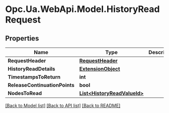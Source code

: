 # Opc.Ua.WebApi.Model.HistoryReadRequest

## Properties

Name | Type | Description | Notes
------------ | ------------- | ------------- | -------------
**RequestHeader** | [**RequestHeader**](RequestHeader.md) |  | [optional] 
**HistoryReadDetails** | [**ExtensionObject**](ExtensionObject.md) |  | [optional] 
**TimestampsToReturn** | **int** |  | [optional] 
**ReleaseContinuationPoints** | **bool** |  | [optional] 
**NodesToRead** | [**List&lt;HistoryReadValueId&gt;**](HistoryReadValueId.md) |  | [optional] 

[[Back to Model list]](../README.md#documentation-for-models) [[Back to API list]](../README.md#documentation-for-api-endpoints) [[Back to README]](../README.md)

